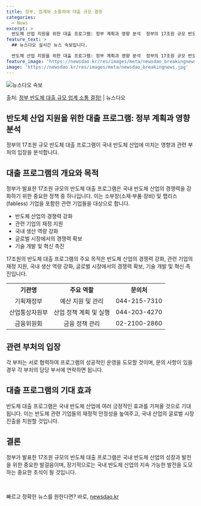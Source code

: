 ```yaml
---
title: 정부, 업계와 소통하여 대출 규모 결정
categories:
  - News
excerpt: >
  반도체 산업 지원을 위한 대출 프로그램: 정부 계획과 영향 분석  정부의 17조원 규모 반도체 대출 프로그램…
feature_text: >
  ## 뉴스다오 실시간 뉴스 속보입니다.

  반도체 산업 지원을 위한 대출 프로그램: 정부 계획과 영향 분석  정부의 17조원 규모 반도체 대출 프로그램…
feature_image: 'https://newsdao.kr/res/images/meta/newsdao_breakingnews.jpg'
image: 'https://newsdao.kr/res/images/meta/newsdao_breakingnews.jpg'
---
```


![뉴스다오 속보](https://newsdao.kr/res/images/meta/newsdao_breakingnews.jpg)

<p>출처: <a href="https://newsdao.kr/3998" rel="dofollow">정부 반도체 대출 규모 업계 소통 결정!</a> | 뉴스다오</p>

<h2 data-ke-size="size26">반도체 산업 지원을 위한 대출 프로그램: 정부 계획과 영향 분석</h2>
<p data-ke-size="size16">정부의 17조원 규모 반도체 대출 프로그램이 국내 반도체 산업에 미치는 영향과 관련 부처의 입장을 분석합니다.</p>

<h2 data-ke-size="size24">대출 프로그램의 개요와 목적</h2>
<p data-ke-size="size16">정부가 발표한 17조원 규모의 반도체 대출 프로그램은 국내 반도체 산업의 경쟁력을 강화하기 위한 중요한 정책 중 하나입니다. 이는 소부장(소재·부품·장비) 및 팹리스(fabless) 기업을 포함한 관련 기업들을 대상으로 합니다.</p>

<ul>
  <li>반도체 산업의 경쟁력 강화</li>
  <li>관련 기업의 재정 지원</li>
  <li>국내 생산 역량 강화</li>
  <li>글로벌 시장에서의 경쟁력 확보</li>
  <li>기술 개발 및 혁신 촉진</li>
</ul>
<p data-ke-size="size16">17조원의 반도체 대출 프로그램의 주요 목적은 반도체 산업의 경쟁력 강화, 관련 기업의 재정 지원, 국내 생산 역량 강화, 글로벌 시장에서의 경쟁력 확보, 기술 개발 및 혁신 촉진입니다.</p>

<table>
  <tr>
    <th>기관명</th>
    <th>주요 역할</th>
    <th>문의처</th>
  </tr>
  <tr>
    <td style="text-align: center;">기획재정부</td>
    <td style="text-align: center;">예산 지원 및 관리</td>
    <td style="text-align: center;">044-215-7310</td>
  </tr>
  <tr>
    <td style="text-align: center;">산업통상자원부</td>
    <td style="text-align: center;">산업 정책 계획 및 실행</td>
    <td style="text-align: center;">044-203-4270</td>
  </tr>
  <tr>
    <td style="text-align: center;">금융위원회</td>
    <td style="text-align: center;">금융 정책 관리</td>
    <td style="text-align: center;">02-2100-2860</td>
  </tr>
</table>

<h2 data-ke-size="size24">관련 부처의 입장</h2>
<p data-ke-size="size16">각 부처는 서로 협력하여 프로그램의 성공적인 운영을 도모할 것이며, 문의 사항이 있을 경우 각 부처의 담당 부서에 연락하면 됩니다.</p>

<h2 data-ke-size="size24">대출 프로그램의 기대 효과</h2>
<p data-ke-size="size16">반도체 대출 프로그램은 국내 반도체 산업에 여러 긍정적인 효과를 가져올 것으로 기대됩니다. 이는 반도체 관련 기업들의 재정적 안정성을 높여주고, 국내 산업의 글로벌 시장 진출을 지원할 것입니다.</p>

<h2 data-ke-size="size24">결론</h2>
<p data-ke-size="size16">정부가 발표한 17조원 규모의 반도체 대출 프로그램은 국내 반도체 산업의 성장과 발전을 위한 중요한 발걸음이며, 장기적으로는 국내 반도체 산업의 지속 가능한 발전을 도모하는 중요한 초석이 될 것입니다.</p>

<p data-ke-size="size16">&nbsp;</p> 

빠르고 정확한 뉴스를 원한다면? 바로, <a href="https://newsdao.kr" rel="dofollow">newsdao.kr</a>


